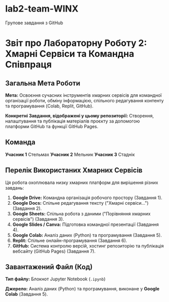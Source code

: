 # lab2-team-WINX
Групове завдання з GitHub

# Звіт про Лабораторну Роботу 2: Хмарні Сервіси та Командна Співпраця

## Загальна Мета Роботи

**Мета:** Освоєння сучасних інструментів хмарних сервісів для командної організації роботи, обміну інформацією, спільного редагування контенту та програмування (Colab, Replit, GitHub).

**Конкретні Завдання, відображені у цьому репозиторії:** Створення, налаштування та публікація матеріалів проєкту за допомогою платформи GitHub та функції GitHub Pages.



## Команда

**Учасник 1** Стельмах
**Учасник 2** Мельник
**Учасник 3** Стаднік


##  Перелік Використаних Хмарних Сервісів

Ця робота охоплювала низку хмарних платформ для вирішення різних завдань:

1.  **Google Drive:** Командна організація робочого простору (Завдання 1).
2.  **Google Docs:** Спільне редагування тексту ("Хмарні сервіси...") (Завдання 2).
3.  **Google Sheets:** Спільна робота з даними ("Порівняння хмарних сервісів") (Завдання 3).
4.  **Google Slides / Canva:** Підготовка командної презентації (Завдання 4).
5.  **Google Colab:** Аналіз даних (Python) та програмування (Завдання 5).
6.  **Replit:** Спільне онлайн-програмування (Завдання 6).
7.  **GitHub:** Система контролю версій, хостинг репозиторію та публікація вебсайту (GitHub Pages) (Завдання 7).



##  Завантажений Файл (Код)

**Тип файлу:** Блокнот Jupyter Notebook (`.ipynb`)

**Джерело:** Аналіз даних (Python) та програмування, виконане у **Google Colab** (Завдання 5).
